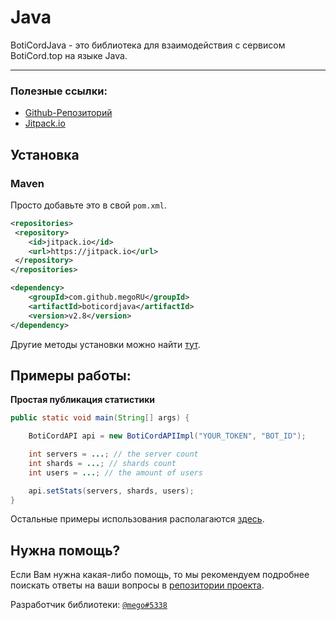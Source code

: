# Java
BotiCordJava - это библиотека для взаимодействия с сервисом BotiCord.top на языке Java.

____

### Полезные ссылки:

- [Github-Репозиторий](https://github.com/boticord/boticordjava) 
- [Jitpack.io](https://jitpack.io/#megoRU/boticordjava)


## Установка

### Maven

Просто добавьте это в свой `pom.xml`.

```xml
<repositories>
 <repository>
    <id>jitpack.io</id>
    <url>https://jitpack.io</url>
 </repository>
</repositories>

<dependency>
    <groupId>com.github.megoRU</groupId>
    <artifactId>boticordjava</artifactId>
    <version>v2.8</version>
</dependency>
```

Другие методы установки можно найти [тут](https://jitpack.io/#megoRU/boticordjava).

## Примеры работы:
**Простая публикация статистики**

```java
public static void main(String[] args) {

    BotiCordAPI api = new BotiCordAPIImpl("YOUR_TOKEN", "BOT_ID");

    int servers = ...; // the server count
    int shards = ...; // shards count
    int users = ...; // the amount of users

    api.setStats(servers, shards, users);
}    
```

Остальные примеры использования располагаются [здесь](https://github.com/boticord/boticordjava).

## Нужна помощь?

Если Вам нужна какая-либо помощь, то мы рекомендуем подробнее поискать ответы
на ваши вопросы в [репозитории проекта](https://github.com/boticord/boticordjava).

Разработчик библиотеки: [`@mego#5338`](https://boticord.top/profile/250699265389625347)

